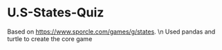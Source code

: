 # U.S-States-Quiz
Based on https://www.sporcle.com/games/g/states. \n
Used pandas and turtle to create the core game
